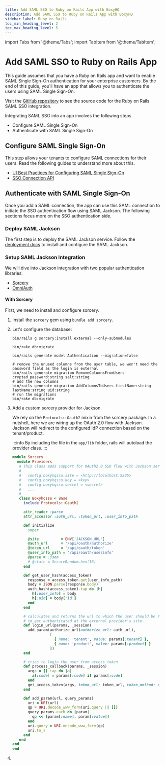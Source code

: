 ```yaml
---
title: Add SAML SSO to Ruby on Rails App with BoxyHQ
description: Add SAML SSO to Ruby on Rails App with BoxyHQ
sidebar_label: Ruby on Rails
toc_min_heading_level: 2
toc_max_heading_level: 5
---
```


import Tabs from '@theme/Tabs';
import TabItem from '@theme/TabItem';

# Add SAML SSO to Ruby on Rails App

This guide assumes that you have a Ruby on Rails app and want to enable SAML Single Sign-On authentication for your enterprise customers. By the end of this guide, you'll have an app that allows you to authenticate the users using SAML Single Sign-On.

Visit the [GitHub repository](https://github.com/boxyhq/ruby-examples/tree/main/rails-enterprise-sso) to see the source code for the Ruby on Rails SAML SSO integration.

Integrating SAML SSO into an app involves the following steps.

- Configure SAML Single Sign-On
- Authenticate with SAML Single Sign-On

## Configure SAML Single Sign-On

This step allows your tenants to configure SAML connections for their users. Read the following guides to understand more about this.

- [UI Best Practices for Configuring SAML Single Sign-On](/guides/jackson/configuring-saml-sso)
- [SSO Connection API](/docs/jackson/sso-flow/)

## Authenticate with SAML Single Sign-On

Once you add a SAML connection, the app can use this SAML connection to initiate the SSO authentication flow using SAML Jackson. The following sections focus more on the SSO authentication side.

### Deploy SAML Jackson

The first step is to deploy the SAML Jackson service. Follow the [deployment docs](/docs/jackson/deploy/service) to install and configure the SAML Jackson.

### Setup SAML Jackson Integration

We will dive into Jackson integration with two popular authentication libraries:

- [Sorcery](https://github.com/Sorcery/sorcery)
- [OmniAuth](https://github.com/omniauth/omniauth)

#### With Sorcery

First, we need to install and configure sorcery.

1. Install the `sorcery` gem using `bundle add sorcery`.
2. Let's configure the database:

   ```shell title="Generate migration scripts for sorcery"
   bin/rails g sorcery:install external --only-submodules
   ```

   ```shell title="Run migration scripts"
   bin/rake db:migrate
   ```

   ```shell title="Generate the Authentication model"
   bin/rails generate model Authentication --migration=false
   ```

   ```shell title="Modify the user schema"
   # remove the unused columns from the user table, we won't need the password field as the login is external
   bin/rails generate migration RemoveColumnsFromUsers crypted_password:string salt:string
   # add the new columns
   bin/rails generate migration AddColumnsToUsers firstName:string lastName:string uid:string
   # run the migrations
   bin/rake db:migrate
   ```

3. Add a custom sorcery provider for Jackson.

   We rely on the `Protocols::Oauth2` mixin from the sorcery package. In a nutshell, here we are wiring up the OAuth 2.0 flow with Jackson. Jackson will redirect to the configured IdP connection based on the tenant/product.

   :::info
   By including the file in the `app/lib` folder, rails will autoload the provider class.
   :::

   ```ruby title="app/lib/sorcery/providers/boxyhqsso.rb"
   module Sorcery
     module Providers
      # This class adds support for OAuth2.0 SSO flow with Jackson service.
      #
      #   config.boxyhqsso.site = <http://localhost:5225>
      #   config.boxyhqsso.key = <key>
      #   config.boxyhqsso.secret = <secret>
      #   ...
      #
      class Boxyhqsso < Base
        include Protocols::Oauth2

        attr_reader :parse
        attr_accessor :auth_url, :token_url, :user_info_path

        def initialize
          super

          @site          = ENV['JACKSON_URL']
          @auth_url      = '/api/oauth/authorize'
          @token_url     = '/api/oauth/token'
          @user_info_path = '/api/oauth/userinfo'
          @parse = :json
          # @state = SecureRandom.hex(16)
        end

        def get_user_hash(access_token)
          response = access_token.get(user_info_path)
          body = JSON.parse(response.body)
          auth_hash(access_token).tap do |h|
            h[:user_info] = body
            h[:uid] = body['id']
          end
        end

        # calculates and returns the url to which the user should be redirected,
        # to get authenticated at the external provider's site.
        def login_url(params, _session)
          add_param(authorize_url(authorize_url: auth_url),
                    [
                      { name: 'tenant', value: params[:tenant] },
                      { name: 'product', value: params[:product] }
                    ])
        end

        # tries to login the user from access token
        def process_callback(params, _session)
          args = {}.tap do |a|
            a[:code] = params[:code] if params[:code]
          end
          get_access_token(args, token_url: token_url, token_method: :post, auth_scheme: :request_body)
        end

        def add_param(url, query_params)
          uri = URI(url)
          qp = URI.decode_www_form(uri.query || [])
          query_params.each do |param|
            qp << [param[:name], param[:value]]
          end
          uri.query = URI.encode_www_form(qp)
          uri.to_s
        end
      end
   end
   end

   ```

4.

